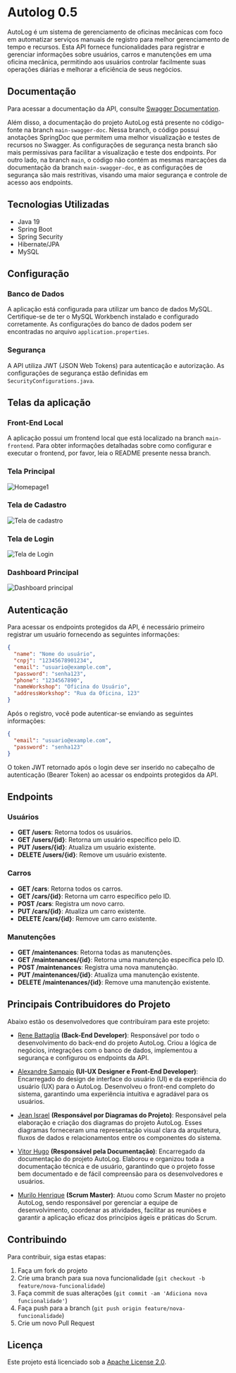 # Autolog 0.5

AutoLog é um sistema de gerenciamento de oficinas mecânicas com foco em automatizar serviços manuais de registro para melhor gerenciamento de tempo e recursos. Esta API fornece funcionalidades para registrar e gerenciar informações sobre usuários, carros e manutenções em uma oficina mecânica, permitindo aos usuários controlar facilmente suas operações diárias e melhorar a eficiência de seus negócios.

## Documentação

Para acessar a documentação da API, consulte [Swagger Documentation](https://app.swaggerhub.com/apis/ReneBattaglia/AutoLog-api/1.0).

Além disso, a documentação do projeto AutoLog está presente no código-fonte na branch `main-swagger-doc`. Nessa branch, o código possui anotações SpringDoc que permitem uma melhor visualização e testes de recursos no Swagger. As configurações de segurança nesta branch são mais permissivas para facilitar a visualização e teste dos endpoints. Por outro lado, na branch `main`, o código não contém as mesmas marcações da documentação da branch `main-swagger-doc`, e as configurações de segurança são mais restritivas, visando uma maior segurança e controle de acesso aos endpoints.

## Tecnologias Utilizadas

- Java 19
- Spring Boot
- Spring Security
- Hibernate/JPA
- MySQL

## Configuração

### Banco de Dados

A aplicação está configurada para utilizar um banco de dados MySQL. Certifique-se de ter o MySQL Workbench instalado e configurado corretamente. As configurações do banco de dados podem ser encontradas no arquivo `application.properties`.

### Segurança

A API utiliza JWT (JSON Web Tokens) para autenticação e autorização. As configurações de segurança estão definidas em `SecurityConfigurations.java`.

## Telas da aplicação

### Front-End Local
A aplicação possui um frontend local que está localizado na branch `main-frontend`. Para obter informações detalhadas sobre como configurar e executar o frontend, por favor, leia o README presente nessa branch.


### Tela Principal
![Homepage1](https://github.com/user-attachments/assets/db152133-5b95-4df1-a8d9-6a93d4d74076)


### Tela de Cadastro
![Tela de cadastro](https://github.com/user-attachments/assets/38822b86-9fbc-4ba1-a2ff-218ae9206680)


### Tela de Login
![Tela de Login](https://github.com/user-attachments/assets/74ba879a-4aee-44e9-9814-f68d6eed95a6)


### Dashboard Principal
![Dashboard principal](https://github.com/user-attachments/assets/4f129cc5-ea28-4586-b3c5-71f3133ec26c)



## Autenticação

Para acessar os endpoints protegidos da API, é necessário primeiro registrar um usuário fornecendo as seguintes informações:

```json
{
  "name": "Nome do usuário",
  "cnpj": "12345678901234",
  "email": "usuario@example.com",
  "password": "senha123",
  "phone": "1234567890",
  "nameWorkshop": "Oficina do Usuário",
  "addressWorkshop": "Rua da Oficina, 123"
}
```

Após o registro, você pode autenticar-se enviando as seguintes informações:

```json
{
  "email": "usuario@example.com",
  "password": "senha123"
}
```

O token JWT retornado após o login deve ser inserido no cabeçalho de autenticação (Bearer Token) ao acessar os endpoints protegidos da API.

## Endpoints

### Usuários

- **GET /users**: Retorna todos os usuários.
- **GET /users/{id}**: Retorna um usuário específico pelo ID.
- **PUT /users/{id}**: Atualiza um usuário existente.
- **DELETE /users/{id}**: Remove um usuário existente.

### Carros

- **GET /cars**: Retorna todos os carros.
- **GET /cars/{id}**: Retorna um carro específico pelo ID.
- **POST /cars**: Registra um novo carro.
- **PUT /cars/{id}**: Atualiza um carro existente.
- **DELETE /cars/{id}**: Remove um carro existente.

### Manutenções

- **GET /maintenances**: Retorna todas as manutenções.
- **GET /maintenances/{id}**: Retorna uma manutenção específica pelo ID.
- **POST /maintenances**: Registra uma nova manutenção.
- **PUT /maintenances/{id}**: Atualiza uma manutenção existente.
- **DELETE /maintenances/{id}**: Remove uma manutenção existente.

## Principais Contribuidores do Projeto

Abaixo estão os desenvolvedores que contribuíram para este projeto:

- [Rene Battaglia](https://github.com/renebttg) **(Back-End Developer)**: Responsável por todo o desenvolvimento do back-end do projeto AutoLog. Criou a lógica de negócios, integrações com o banco de dados, implementou a segurança e configurou os endpoints da API.

- [Alexandre Sampaio](https://github.com/Ale-Sampaio) **(UI-UX Designer e Front-End Developer)**: Encarregado do design de interface do usuário (UI) e da experiência do usuário (UX) para o AutoLog. Desenvolveu o front-end completo do sistema, garantindo uma experiência intuitiva e agradável para os usuários.

- [Jean Israel](https://github.com/Jidsx) **(Responsável por Diagramas do Projeto)**: Responsável pela elaboração e criação dos diagramas do projeto AutoLog. Esses diagramas forneceram uma representação visual clara da arquitetura, fluxos de dados e relacionamentos entre os componentes do sistema.

- [Vitor Hugo](https://github.com/Testorugo) **(Responsável pela Documentação)**: Encarregado da documentação do projeto AutoLog. Elaborou e organizou toda a documentação técnica e de usuário, garantindo que o projeto fosse bem documentado e de fácil compreensão para os desenvolvedores e usuários.

- [Murilo Henrique](https://github.com/motielk) **(Scrum Master)**: Atuou como Scrum Master no projeto AutoLog, sendo responsável por gerenciar a equipe de desenvolvimento, coordenar as atividades, facilitar as reuniões e garantir a aplicação eficaz dos princípios ágeis e práticas do Scrum.

## Contribuindo

Para contribuir, siga estas etapas:

1. Faça um fork do projeto
2. Crie uma branch para sua nova funcionalidade (`git checkout -b feature/nova-funcionalidade`)
3. Faça commit de suas alterações (`git commit -am 'Adiciona nova funcionalidade'`)
4. Faça push para a branch (`git push origin feature/nova-funcionalidade`)
5. Crie um novo Pull Request

## Licença

Este projeto está licenciado sob a [Apache License 2.0](https://www.apache.org/licenses/LICENSE-2.0).
